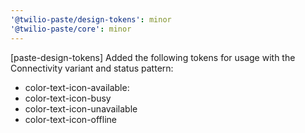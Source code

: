 ```yaml
---
'@twilio-paste/design-tokens': minor
'@twilio-paste/core': minor
---
```


[paste-design-tokens] Added the following tokens for usage with the Connectivity variant and status pattern:

- color-text-icon-available:
- color-text-icon-busy
- color-text-icon-unavailable
- color-text-icon-offline
